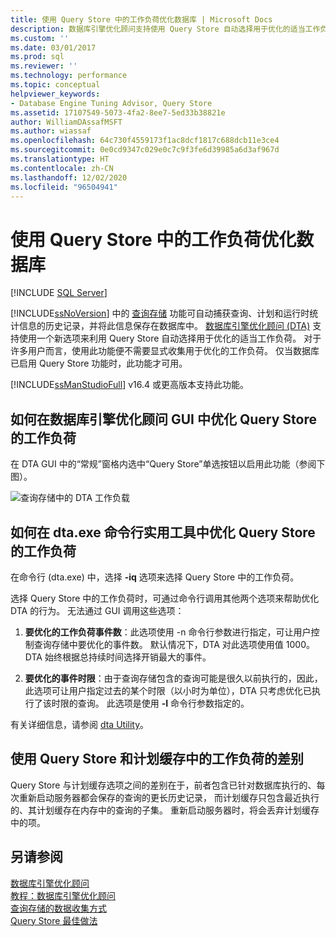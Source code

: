```yaml
---
title: 使用 Query Store 中的工作负荷优化数据库 | Microsoft Docs
description: 数据库引擎优化顾问支持使用 Query Store 自动选择用于优化的适当工作负载的选项。
ms.custom: ''
ms.date: 03/01/2017
ms.prod: sql
ms.reviewer: ''
ms.technology: performance
ms.topic: conceptual
helpviewer_keywords:
- Database Engine Tuning Advisor, Query Store
ms.assetid: 17107549-5073-4fa2-8ee7-5ed33b38821e
author: WilliamDAssafMSFT
ms.author: wiassaf
ms.openlocfilehash: 64c730f4559173f1ac8dcf1817c688dcb11e3ce4
ms.sourcegitcommit: 0e0cd9347c029e0c7c9f3fe6d39985a6d3af967d
ms.translationtype: HT
ms.contentlocale: zh-CN
ms.lasthandoff: 12/02/2020
ms.locfileid: "96504941"
---
```

# <a name="tuning-database-using-workload-from-query-store"></a>使用 Query Store 中的工作负荷优化数据库
 [!INCLUDE [SQL Server](../../includes/applies-to-version/sqlserver.md)]


[!INCLUDE[ssNoVersion](../../includes/ssnoversion-md.md)] 中的 [查询存储](../../relational-databases/performance/how-query-store-collects-data.md) 功能可自动捕获查询、计划和运行时统计信息的历史记录，并将此信息保存在数据库中。 [数据库引擎优化顾问 (DTA)](../../relational-databases/performance/database-engine-tuning-advisor.md) 支持使用一个新选项来利用 Query Store 自动选择用于优化的适当工作负荷。 对于许多用户而言，使用此功能便不需要显式收集用于优化的工作负荷。 仅当数据库已启用 Query Store 功能时，此功能才可用。 
  
[!INCLUDE[ssManStudioFull](../../includes/ssmanstudiofull-md.md)] v16.4 或更高版本支持此功能。 
  
## <a name="how-to-tune-a-workload-from-query-store-in-database-engine-tuning-advisor-gui"></a>如何在数据库引擎优化顾问 GUI 中优化 Query Store 的工作负荷
在 DTA GUI 中的“常规”窗格内选中“Query Store”单选按钮以启用此功能（参阅下图）。 

![查询存储中的 DTA 工作负载](../../relational-databases/performance/media/dta-workload-from-query-store.gif)
 
## <a name="how-to-tune-a-workload-from-query-store-in-dtaexe-command-line-utility"></a>如何在 dta.exe 命令行实用工具中优化 Query Store 的工作负荷
在命令行 (dta.exe) 中，选择 **-iq** 选项来选择 Query Store 中的工作负荷。 

选择 Query Store 中的工作负荷时，可通过命令行调用其他两个选项来帮助优化 DTA 的行为。 无法通过 GUI 调用这些选项：
  1. **要优化的工作负荷事件数**：此选项使用 -n 命令行参数进行指定，可让用户控制查询存储中要优化的事件数。 默认情况下，DTA 对此选项使用值 1000。 DTA 始终根据总持续时间选择开销最大的事件。 
  
  2. **要优化的事件时限**：由于查询存储包含的查询可能是很久以前执行的，因此，此选项可让用户指定过去的某个时限（以小时为单位），DTA 只考虑优化已执行了该时限的查询。 此选项是使用 **-I** 命令行参数指定的。 

有关详细信息，请参阅 [dta Utility](../../tools/dta/dta-utility.md)。

## <a name="difference-between-using-workload-from-query-store-and-plan-cache"></a>使用 Query Store 和计划缓存中的工作负荷的差别 
Query Store 与计划缓存选项之间的差别在于，前者包含已针对数据库执行的、每次重新启动服务器都会保存的查询的更长历史记录， 而计划缓存只包含最近执行的、其计划缓存在内存中的查询的子集。 重新启动服务器时，将会丢弃计划缓存中的项。

## <a name="see-also"></a>另请参阅  
[数据库引擎优化顾问](../../relational-databases/performance/database-engine-tuning-advisor.md)     
[教程：数据库引擎优化顾问](../../tools/dta/tutorial-database-engine-tuning-advisor.md)        
[查询存储的数据收集方式](../../relational-databases/performance/how-query-store-collects-data.md)     
[Query Store 最佳做法](../../relational-databases/performance/best-practice-with-the-query-store.md)
